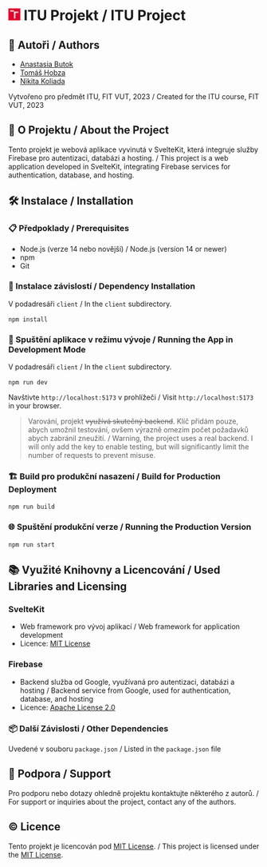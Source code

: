 #  <img src="docs/vut-logo.webp" style="display: inline-block; height: 1.5rem; width: 1.5rem; object-fit: cover;"> ITU Projekt / ITU Project

## 👥 Autoři / Authors
- [Anastasia Butok](xbutok00@vutbr.cz)
- [Tomáš Hobza](xhobza03@vutbr.cz)
- [Nikita Koliada](xkolia00@vutbr.cz)

Vytvořeno pro předmět ITU, FIT VUT, 2023 / Created for the ITU course, FIT VUT, 2023

## 📘 O Projektu / About the Project
Tento projekt je webová aplikace vyvinutá v SvelteKit, která integruje služby Firebase pro autentizaci, databázi a hosting. / This project is a web application developed in SvelteKit, integrating Firebase services for authentication, database, and hosting.

## 🛠 Instalace / Installation

### 📋 Předpoklady / Prerequisites
- Node.js (verze 14 nebo novější) / Node.js (version 14 or newer)
- npm
- Git

### 🔧 Instalace závislostí / Dependency Installation
V podadresáři `client` / In the `client` subdirectory.
```
npm install
```

### 🚀 Spuštění aplikace v režimu vývoje / Running the App in Development Mode
V podadresáři `client` / In the `client` subdirectory.
```
npm run dev
```
Navštivte `http://localhost:5173` v prohlížeči / Visit `http://localhost:5173` in your browser.

> Varování, projekt <s>využívá skutečný backend</s>. Klíč přidám pouze, abych umožnil testování, ovšem výrazně omezím počet požadavků abych zabránil zneužití. / Warning, the project uses a real backend. I will only add the key to enable testing, but will significantly limit the number of requests to prevent misuse.

### 🏗 Build pro produkční nasazení / Build for Production Deployment
```
npm run build
```

### 🌐 Spuštění produkční verze / Running the Production Version
```
npm run start
```

## 📚 Využité Knihovny a Licencování / Used Libraries and Licensing

### SvelteKit
- Web framework pro vývoj aplikací / Web framework for application development
- Licence: [MIT License](https://github.com/sveltejs/kit/blob/master/LICENSE)

### Firebase
- Backend služba od Google, využívaná pro autentizaci, databázi a hosting / Backend service from Google, used for authentication, database, and hosting
- Licence: [Apache License 2.0](https://www.apache.org/licenses/LICENSE-2.0)

### 📦 Další Závislosti / Other Dependencies
Uvedené v souboru `package.json` / Listed in the `package.json` file

## 🤝 Podpora / Support
Pro podporu nebo dotazy ohledně projektu kontaktujte některého z autorů. / For support or inquiries about the project, contact any of the authors.

## ©️ Licence
Tento projekt je licencován pod [MIT License](https://opensource.org/licenses/MIT). / This project is licensed under the [MIT License](https://opensource.org/licenses/MIT).
